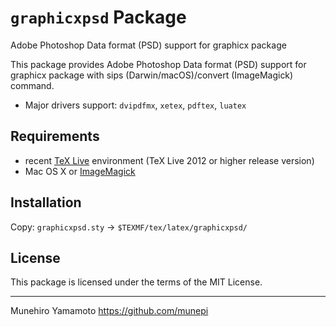 # `graphicxpsd` Package

Adobe Photoshop Data format (PSD) support for graphicx package

This package provides Adobe Photoshop Data format (PSD) support for graphicx package
with sips (Darwin/macOS)/convert (ImageMagick) command. 

 * Major drivers support: `dvipdfmx`, `xetex`, `pdftex`, `luatex`


## Requirements

 * recent [TeX Live](https://www.tug.org/texlive/) environment
   (TeX Live 2012 or higher release version)
 * Mac OS X or [ImageMagick](https://www.imagemagick.org/)


## Installation

Copy: `graphicxpsd.sty` -> `$TEXMF/tex/latex/graphicxpsd/`


## License

This package is licensed under the terms of the MIT License.


--------------------

Munehiro Yamamoto
https://github.com/munepi
